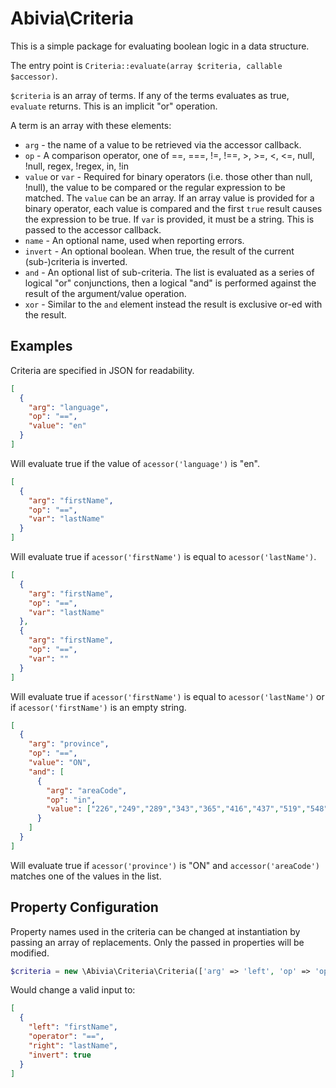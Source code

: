 # Abivia\Criteria

This is a simple package for evaluating boolean logic in a data structure.

The entry point is `Criteria::evaluate(array $criteria, callable $accessor)`.

`$criteria` is an array of terms. If any of the terms evaluates as true, `evaluate` returns.
This is an implicit "or" operation.

A term is an array with these elements:
* `arg` - the name of a value to be retrieved via the accessor callback.
* `op` - A comparison operator, one of ==, ===, !=, !==, >, >=, <, <=, null, !null, regex, !regex,
in, !in
* `value` or `var` - Required for binary operators (i.e. those other than null, !null), the value
to be compared or the regular expression to be matched. The `value` can be an array.
If an array value is provided for a binary operator, each value is compared 
and the first `true` result causes the expression to be true.
If `var` is provided, it must be a string. This is passed to the accessor callback.
* `name` - An optional name, used when reporting errors.
* `invert` - An optional boolean. When true, the result of the current (sub-)criteria is inverted.
* `and` - An optional list of sub-criteria. The list is evaluated as a series of logical "or"
conjunctions, then a logical "and" is performed against the result of the argument/value operation.
* `xor` - Similar to the `and` element instead the result is exclusive or-ed with the result.

## Examples
Criteria are specified in JSON for readability.
```json
[
  {
    "arg": "language",
    "op": "==",
    "value": "en"
  }
]
```
Will evaluate true if the value of `acessor('language')` is "en".

```json
[
  {
    "arg": "firstName",
    "op": "==",
    "var": "lastName"
  }
]
```
Will evaluate true if  `acessor('firstName')` is equal to `acessor('lastName')`.

```json
[
  {
    "arg": "firstName",
    "op": "==",
    "var": "lastName"
  },
  {
    "arg": "firstName",
    "op": "==",
    "var": ""
  }
]
```
Will evaluate true if  `acessor('firstName')` is equal to `acessor('lastName')` 
or if `acessor('firstName')` is an empty string.

```json
[
  {
    "arg": "province",
    "op": "==",
    "value": "ON",
    "and": [
      {
        "arg": "areaCode",
        "op": "in",
        "value": ["226","249","289","343","365","416","437","519","548","613","647","705","807","905"]
      }
    ]
  }
]
```
Will evaluate true if `acessor('province')` is "ON" 
and `accessor('areaCode')` matches one of the values in the list.

## Property Configuration

Property names used in the criteria can be changed at instantiation
by passing an array of replacements.
Only the passed in properties will be modified.

```php
$criteria = new \Abivia\Criteria\Criteria(['arg' => 'left', 'op' => 'operator', 'value' => 'right']);
```

Would change a valid input to:
```json
[
  {
    "left": "firstName",
    "operator": "==",
    "right": "lastName",
    "invert": true
  }
]
```
